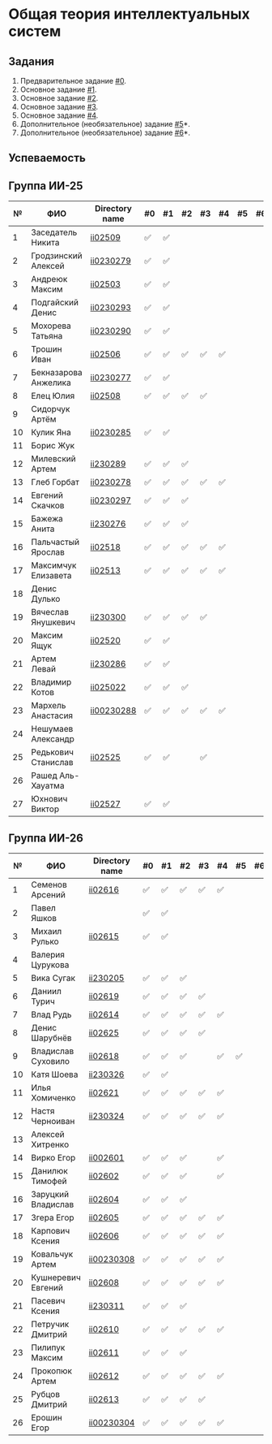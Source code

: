 
# Общая теория интеллектуальных систем

## Задания

1. Предварительное задание [#0](./tasks/task_00/readme.md).
2. Основное задание [#1](./tasks/task_01/readme.md).
3. Основное задание [#2](./tasks/task_02/readme.md).
4. Основное задание [#3](./tasks/task_03/readme.md).
5. Основное задание [#4](./tasks/task_04/readme.md).
6. Дополнительное (необязательное) задание [#5](./tasks/task_05/readme.md)*.
7. Дополнительное (необязательное) задание [#6](./tasks/task_06/readme.md)*.

## Успеваемость

## Группа ИИ-25

| №  | ФИО                  | Directory name              | #0 | #1 | #2 | #3 | #4 | #5 | #6 | Рейтинг |
|----|----------------------|-----------------------------|----|----|----|----|----|----|----|---------|
| 1  | Заседатель Никита    |[ii02509](./trunk/ii02509/)|✅|✅|||||||
| 2  | Гродзинский Алексей  |[ii0230279](./trunk/ii0230279/)|✅|✅||||||
| 3  | Андреюк Максим       |[ii02503](./truk/ii02503/)|✅|✅|||||||
| 4  | Подгайский Денис     |[ii0230293](./trunk/ii0230293)|✅|✅|||||||
| 5  | Мохорева Татьяна     |[ii0230290](trunk/ii0230290/)|✅|✅|||||||
| 6  |Трошин Иван|[ii02506](trunk/ii02506)|✅|✅|✅|✅|✅||||
| 7  | Бекназарова Анжелика |[ii0230277](./trunk/ii0230277/)|✅|✅|||||||
| 8  |Елец Юлия |[ii02508](trunk/ii02508)|✅|✅|✅|✅|||||
| 9  | Сидорчук Артём       ||||||||||
| 10 | Кулик Яна            |[ii0230285](./trunk/ii0230285/)|✅|✅|||||||
| 11 | Борис Жук            ||||||||||
| 12 | Милевский Артем      |[ii230289](trunk/ii230289)|✅|✅|✅||||||
| 13 | Глеб Горбат          |[ii0230278](./trunk/ii0230278/)|✅|✅|✅|✅|✅||||
| 14 | Евгений Скачков      |[ii0230297](./trunk/ii0230297/)|:white_check_mark:|:white_check_mark:|:white_check_mark:|||||||
| 15 | Бажежа Анита         |[ii230276](./trunk/ii-230276/)|✅|✅|✅||||||
| 16 | Пальчастый Ярослав   |[ii02518](./trunk/ii02518/)|:white_check_mark:|:white_check_mark:|✅|✅|✅|||||
| 17 | Максимчук Елизавета  |[ii02513](./trunk/ii02513/)|:white_check_mark:|:white_check_mark:|:white_check_mark:|:white_check_mark:|:white_check_mark:|||||
| 18 | Денис Дулько         ||||||||||
| 19 | Вячеслав Янушкевич   |[ii230300](./trunk/ii230300/)|:white_check_mark:|:white_check_mark:|:white_check_mark:|:white_check_mark:||||||
| 20 | Максим Ящук          |[ii02520](./trunk/ii02520/)|✅|✅|||||||
| 21 | Артем Левай          |[ii230286](./trunk/ii230286/)|:white_check_mark:|:white_check_mark:|||||||||
| 22 | Владимир Котов       |[ii025022](./trunk/II-230284) |✅|✅|✅||||||
| 23 | Мархель Анастасия    |[ii00230288](./trunk/ii00230288/)|:white_check_mark:|:white_check_mark:|:white_check_mark:|:white_check_mark:|:white_check_mark:|||||
| 24 | Нешумаев Александр   ||||||||||
| 25 | Редькович Станислав  |[ii02525](./trunk/ii02525)|✅|✅||✅|||||
| 26 | Рашед Аль-Хауатма    ||||||||||
| 27 | Юхнович Виктор       |[ii02527](./trunk/ii02527)|✅|✅|||||||

## Группа ИИ-26

| №  | ФИО                         | Directory name               | #0 | #1 | #2 | #3 | #4 | #5 | #6 | Рейтинг |
|----|-----------------------------|------------------------------|----|----|----|----|----|----|----|---------|
|1|Семенов Арсений|[ii02616](./trunk/ii02616/)|:white_check_mark:|:white_check_mark:|:white_check_mark:|:white_check_mark:|:white_check_mark:||||||
|2|Павел Яшков||:white_check_mark:|:white_check_mark:|||||||
|3|Михаил Рулько|[ii02615](./trunk/ii02615/)|:white_check_mark:|:white_check_mark:|||||||
|4|Валерия Цурукова||||||||||
|5|Вика Сугак|[ii230205](./trunk/ii230205/)|:white_check_mark:|:white_check_mark:|:white_check_mark:||||||||
|6|Даниил Турич|[ii02619](./trunk/ii02619/)|:white_check_mark:|:white_check_mark:|:white_check_mark:|:white_check_mark:|||||||
|7|Влад Рудь|[ii02614](./trunk/ii02614/)|:white_check_mark:|:white_check_mark:|:white_check_mark:|:white_check_mark:|:white_check_mark:||||||
|8|Денис Шарубнёв|[ii02625](./trunk/ii02625/)|:white_check_mark:|:white_check_mark:|:white_check_mark:|:white_check_mark:||||||
|9|Владислав Суховило |[ii02618](./trunk/ii02618/)|:white_check_mark:|:white_check_mark:|:white_check_mark:||:white_check_mark:|:white_check_mark:|||
|10|Катя Шоева|[ii230326](./trunk/ii230326/)|:white_check_mark:|:white_check_mark:|||||||
|11|Илья Хомиченко|[ii02621](./trunk/ii02621/)|:white_check_mark:|:white_check_mark:|:white_check_mark:|:white_check_mark:|:white_check_mark:|||||
|12|Настя Черноиван|[ii230324](./trunk/ii230324/)|:white_check_mark:|:white_check_mark:|:white_check_mark:|:white_check_mark:|:white_check_mark:||||
|13|Алексей Хитренко||||||||||
|14|Вирко Егор|[ii002601](./trunk/ii002601/)|:white_check_mark:|:white_check_mark:|:white_check_mark:||:white_check_mark:||||
|15|Данилюк Тимофей|[ii02602](./trunk/ii02602/)|:white_check_mark:|:white_check_mark:|:white_check_mark:||:white_check_mark:|||||
|16|Заруцкий Владислав |[ii02604](./trunk/ii02604/)|:white_check_mark:|:white_check_mark:|:white_check_mark:|||||||
|17|Згера Егор|[ii02605](./trunk/ii02605/)|:white_check_mark:|:white_check_mark:|:white_check_mark:|:white_check_mark:|:white_check_mark:||||
|18|Карпович Ксения|[ii02606](./trunk/ii02606/)|:white_check_mark:|:white_check_mark:|:white_check_mark:|:white_check_mark:|:white_check_mark:|||||
|19|Ковальчук Артем|[ii00230308](./trunk/ii00230308/)|:white_check_mark:|:white_check_mark:|:white_check_mark:|✅|:white_check_mark:|||||
|20|Кушнеревич Евгений|[ii02608](./trunk/ii02608/)|:white_check_mark:|:white_check_mark:|:white_check_mark:|:white_check_mark:|:white_check_mark:|||||
|21|Пасевич Ксения|[ii230311](./trunk/ii230311/)|:white_check_mark:|:white_check_mark:|:white_check_mark:||||||
|22|Петручик Дмитрий|[ii02610](./trunk/ii02610/)|:white_check_mark:|:white_check_mark:|:white_check_mark:|:white_check_mark:|:white_check_mark:||||
|23|Пилипук Максим|[ii02611](./trunk/ii02611/)|:white_check_mark:|:white_check_mark:|:white_check_mark:||||||
|24|Прокопюк Артем|[ii02612](./trunk/ii02612/)|:white_check_mark:|:white_check_mark:|:white_check_mark:|:white_check_mark:|:white_check_mark:||||
|25|Рубцов Дмитрий|[ii02613](./trunk/ii02613/)|:white_check_mark:|:white_check_mark:|:white_check_mark:|:white_check_mark:|||||
|26|Ерошин Егор|[ii00230304](./trunk/ii00230304/)|:white_check_mark:|:white_check_mark:|:white_check_mark:|:white_check_mark:|:white_check_mark:|||||
